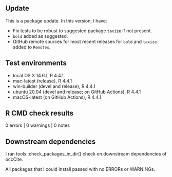 ## Update
This is a package update. In this version, I have:

* Fix tests to be robust to suggested package `taxize` if not present.
* `bold` added as suggested.
* GitHub remote sources for most recent releases for `bold` and `taxize` 
added to `Remotes`.

## Test environments
* local OS X 14.6.1, R 4.4.1
* mac-latest (release), R 4.4.1
* win-builder (devel and release), R 4.4.1
* ubuntu 20.04 (devel and release; on GitHub Actions), R 4.4.1
* macOS-latest (on GitHub Actions), R 4.4.1

## R CMD check results
0 errors | 0 warnings | 0 notes

## Downstream dependencies
I ran tools::check_packages_in_dir() check on downstream dependencies of 
occCite. 

All packages that I could install passed with no ERRORs or WARNINGs.
